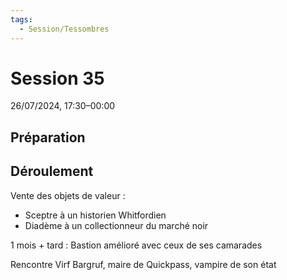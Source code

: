 ```yaml
---
tags:
  - Session/Tessombres
---
```

# Session 35
26/07/2024, 17:30–00:00

## Préparation

## Déroulement

Vente des objets de valeur :
- Sceptre à un historien Whitfordien
- Diadème à un collectionneur du marché noir

1 mois + tard : Bastion amélioré avec ceux de ses camarades

Rencontre Virf Bargruf, maire de Quickpass, vampire de son état